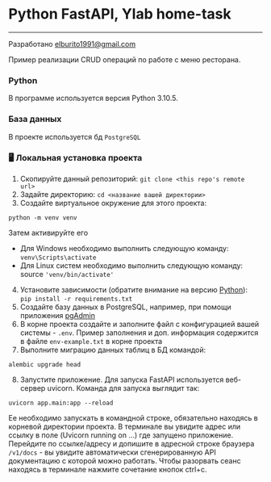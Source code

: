 # Python FastAPI, Ylab home-task
---

Разработано elburito1991@gmail.com

Пример реализации CRUD операций по работе с меню ресторана.

### Python
В программе используется версия Python 3.10.5.

### База данных
В проекте используется бд `PostgreSQL`

### 🖥 Локальная установка проекта
1. Скопируйте данный репозиторий: `git clone <this repo's remote url>`
2. Задайте директорию: `cd <название вашей директории>`
3. Создайте виртуальное окружение для этого проекта:
```
python -m venv venv
```
Затем активируйте его
- Для Windows необходимо выполнить следующую команду: `venv\Scripts\activate`
- Для Linux систем необходимо выполнить следующую команду: source `'venv/bin/activate'`
4. Установите зависимости (обратите внимание на версию [Python](#Python)):<br> 
`pip install -r requirements.txt`
5. Создайте базу данных в PostgreSQL, например, при помощи приложения [pgAdmin](https://www.pgadmin.org/download/)
6. В корне проекта создайте и заполните файл с конфигурацией вашей системы - `.env`. 
Пример заполнения и доп. информация содержится в файле `env-example.txt` в корне проекта
7. Выполните миграцию данных таблиц в БД командой:
```
alembic upgrade head   
```
8. Запустите приложение. Для запуска FastAPI используется веб-сервер uvicorn. Команда для запуска выглядит так:
```
uvicorn app.main:app --reload      
```
Ее необходимо запускать в командной строке, обязательно находясь в корневой директории проекта.
В терминале вы увидите адрес или ссылку в поле (Uvicorn running on ...) где запущено приложение. 
Перейдите по ссылке/адресу  и допишите в адресной строке браузера `/v1/docs` - вы увидите автоматически сгенерированную API 
документацию с которой можно работать. 
Чтобы разорвать сеанс находясь в терминале нажмите сочетание кнопок ctrl+c. <br>
<br>

